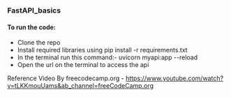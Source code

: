 ### FastAPI_basics

#### To run the code:

* Clone the repo
* Install required libraries using pip install -r requirements.txt
* In the terminal run this command:- uvicorn myapi:app --reload
* Open the url on the terminal to access the api

Reference Video By freecodecamp.org - https://www.youtube.com/watch?v=tLKKmouUams&ab_channel=freeCodeCamp.org
